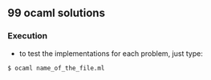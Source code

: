 ## 99 ocaml solutions

### Execution
* to test the implementations for each problem, just type:
```
$ ocaml name_of_the_file.ml  
```